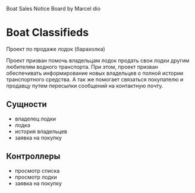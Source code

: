 Boat Sales Notice Board by Marcel dio
# Boat Classifieds
Проект по продаже лодок (барахолка)

Проект призван помочь владельцам лодок продать свои лодки другим любителям водного транспорта.
При этом, проект призван обеспечивать информирование новых владельцев о полной истории 
транспортного средства. А так же помогает связаться покупателю и продавцу путем пересылки 
сообщений на контактную почту.

## Сущности
- владелец лодки
- лодка
- история владельцев
- заявка на покупку

## Контроллеры
- просмотр списка
- просмотр лодки
- заявка на покупку
